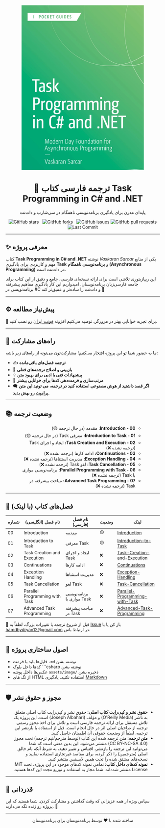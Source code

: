 <p align="center">
  <a href="https://github.com/hheydarian/csharp-12-in-a-nutshell-persian">
    <img src="assets/image/Cover.jpg" alt="Task Programming in C# and .NET Book Cover" width="400"/>
  </a>
</p>

<h1 align="center">📘 ترجمه فارسی کتاب Task Programming in C# and .NET</h1>

<p align="center">
 پایه‌ای مدرن برای یادگیری برنامه‌نویسی ناهمگام در سی‌شارپ و دات‌نت
</p>

<p align="center">
  <img src="https://img.shields.io/github/stars/hheydarian/task-programming-in-csharp-dotnet-persian?style=social" alt="GitHub stars">
  <img src="https://img.shields.io/github/forks/hheydarian/task-programming-in-csharp-dotnet-persian?color=blueviolet" alt="GitHub forks">
  <img src="https://img.shields.io/github/issues/hheydarian/task-programming-in-csharp-dotnet-persian?color=ff69b4" alt="GitHub issues">
  <img src="https://img.shields.io/github/issues-pr/hheydarian/task-programming-in-csharp-dotnet-persian?color=orange" alt="GitHub pull requests">
  <img src="https://img.shields.io/github/last-commit/hheydarian/task-programming-in-csharp-dotnet-persian?color=9cf" alt="Last Commit">
</p>


---

## ✨ معرفی پروژه

کتاب **Task Programming in C# and .NET** نوشته *Vaskaran Sarcar* یکی از منابع مهم و کاربردی برای یادگیری **Task** و **برنامه‌نویسی ناهمگام (Asynchronous Programming)** در دات‌نت است.  

این ریپازیتوری تلاشی است برای ارائه نسخه‌ای فارسی، جامع و دقیق از این کتاب برای جامعه فارسی‌زبان برنامه‌نویسان. امیدواریم این کار یادگیری مفاهیم پیشرفته برنامه‌نویسی در #C و دات‌نت را ساده‌تر و عمیق‌تر کند 🚀




---

## ⚙️ پیش‌نیاز مطالعه

🔹 برای تجربه خوانایی بهتر در مرورگر، توصیه می‌کنیم افزونه [فونت ایران](https://chromewebstore.google.com/detail/fontiran/edbchgkbejkdkdkpgenlaciegoidmjoh) رو نصب کنید.

---

## 🙌 راه‌های مشارکت

ما به حضور شما تو این پروژه افتخار می‌کنیم! مشارکت‌تون می‌تونه از راه‌های زیر باشه:

- ✍️ **ترجمه فصل‌های باقی‌مانده**
- 🔎 **بازبینی و اصلاح ترجمه‌های فعلی**
- 💡 **پیشنهادات فنی یا ادبی برای بهبود متن**
- 🎨 **مرتب‌سازی و فرمت‌دهی کدها برای خوانایی بیشتر**
-  🗨️ **اگر قصد داشتید از هوش مصنوعی استفاده کنید در ترجمه، می تونید این متن [پرامپت](assets/prompt.md ) رو بهش بدید.**

---

## 📚 وضعیت ترجمه


<ul dir="rtl">
<ul dir="rtl">
  <li><b>00 - Introduction:</b> مقدمه (در حال ترجمه 🟡)</li>
  <li><b>01 - Introduction to Task:</b> معرفی Task (در حال ترجمه 🟡)</li>
  <li><b>02 - Task Creation and Execution:</b> ایجاد و اجرای Task (ترجمه نشده ❌)</li>
  <li><b>03 - Continuations:</b> ادامه کارها (ترجمه نشده ❌)</li>
  <li><b>04 - Exception Handling:</b> مدیریت استثناها (ترجمه نشده ❌)</li>
  <li><b>05 - Task Cancellation:</b> لغو Task (ترجمه نشده ❌)</li>
  <li><b>06 - Parallel Programming with Task:</b> برنامه‌نویسی موازی با Task (ترجمه نشده ❌)</li>
  <li><b>07 - Advanced Task Programming:</b> مباحث پیشرفته در Task (ترجمه نشده ❌)</li>
</ul>
</ul>


---
## 🔗 فصل‌های کتاب (با لینک)
<div align=""center>
  
| شماره | نام فصل (انگلیسی)                         | نام فصل (فارسی)                            | وضعیت | لینک                                               |
|-------|-------------------------------------------|---------------------------------------------|--------|----------------------------------------------------|
| 00    | Introduction                             | مقدمه                              | 🟡     | [Introduction](Book/00/Introduction.md) |
| 01    | Introduction to Task                 | معرفی Task                         | 🟡     | [Introduction-to-Task](Book/01/Introduction-to-Task.md) |
| 02    | Task Creation and Execution          | ایجاد و اجرای Task                 | ❌     | [Task-Creation-and-Execution](Book/02/Task-Creation-and-Execution.md) |
| 03    | Continuations                        | ادامه کارها                        | ❌     | [Continuations](Book/03/Continuations.md) |
| 04    | Exception Handling                   | مدیریت استثناها                    | ❌     | [Exception-Handling](Book/04/Exception-Handling.md) |
| 05    | Task Cancellation                    | لغو Task                           | ❌     | [Task-Cancellation](Book/05/Task-Cancellation.md) |
| 06    | Parallel Programming with Task       | برنامه‌نویسی موازی با Task         | ❌     | [Parallel-Programming-with-Task](Book/06/Parallel-Programming-with-Task.md) |
| 07    | Advanced Task Programming            | مباحث پیشرفته در Task              | ❌     | [Advanced-Task-Programming](Book/07/Advanced-Task-Programming.md) |

</div>

🛑 قبل از شروع ترجمه یا تغییرات بزرگ، لطفاً یه [Issue](https://github.com/hheydarian/clean-code-in-csharp-persian/issues) باز کن یا با [hamdhydryan12@gmail.com](mailto:hamdhydryan12@gmail.com) در ارتباط باش.

---
## 🧩 اصول ساختاری پروژه

- فایل‌ها باید با فرمت `.md` نوشته بشن
- کدها داخل بلوک ```csharp نوشته بشن
- عکس‌ها داخل پوشه `assets/image/` ذخیره بشن
- از تگ های HTML استفاده نکنید. یادگیری [Markdown](https://markdown-fa-book.vercel.app/)


---

## 🛡️ مجوز و حقوق نشر
<ul dir="rtl">
<li><b>حقوق نشر و کپی‌رایت کتاب اصلی: </b> حقوق نشر و کپی‌رایت کتاب اصلی متعلق به ناشر (O'Reilly Media) و مؤلف (Joseph Albahari) است. این پروژه یک تلاش مستقل برای ارائه ترجمه فارسی است و تلاش برای اخذ مجوز رسمی ترجمه از صاحبان اصلی اثر در حال انجام است. قبل از استفاده یا بازنشر این ترجمه، لطفاً از وضعیت حقوقی آن اطمینان حاصل کنید.
  </li>
<li><b>متن ترجمه: </b> متن ترجمه شده این کتاب (توسط مترجم/تیم ترجمه) تحت مجوز (CC BY-NC-SA 4.0) منتشر می‌شود. این بدین معنی است که شما می‌توانید این ترجمه را بازنشر، اقتباس و تغییر دهید، به شرط آنکه نام خالق اصلی (مترجمین) را ذکر کرده، برای مقاصد غیرتجاری استفاده نمایید و نسخه‌های مشتق شده را تحت همین لایسنس منتشر کنید.  </li>
<li><b>نمونه کدهای داخل کتاب: </b> تمامی نمونه کدهای موجود در این پروژه، تحت MIT License منتشر شده‌اند. شما مجاز به استفاده و توزیع مجدد این کدها هستید.
    </li>
</ul>

---


## 🌟 قدردانی

سپاس ویژه از همه عزیزانی که وقت گذاشتن و مشارکت کردن. شما هستید که این پروژه رو زنده نگه می‌دارید. 🌱

---

<p align="center">ساخته شده با ❤️ توسط برنامه‌نویسان برای برنامه‌نویسان</p>
